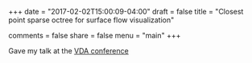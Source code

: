 +++
date = "2017-02-02T15:00:09-04:00"
draft = false
title = "Closest point sparse octree for surface flow visualization"

comments = false
share = false
menu = "main"
+++

Gave my talk at the [VDA conference](http://www.imaging.org/site/IST/Conferences/EI_2017/Conferences/17EI_VDA/IST/Conferences/EI_2017/Conference/C_VDA.aspx)
